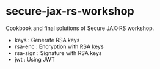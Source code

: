 # secure-jax-rs-workshop
Cookbook and final solutions of Secure JAX-RS workshop.

- keys : Generate RSA keys
- rsa-enc : Encryption with RSA keys
- rsa-sign : Signature with RSA keys
- jwt : Using JWT

